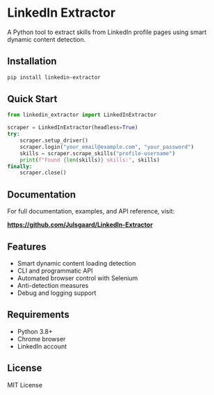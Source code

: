 # LinkedIn Extractor

A Python tool to extract skills from LinkedIn profile pages using smart dynamic content detection.

## Installation

```bash
pip install linkedin-extractor
```

## Quick Start

```python
from linkedin_extractor import LinkedInExtractor

scraper = LinkedInExtractor(headless=True)
try:
    scraper.setup_driver()
    scraper.login("your_email@example.com", "your_password")
    skills = scraper.scrape_skills("profile-username")
    print(f"Found {len(skills)} skills:", skills)
finally:
    scraper.close()
```

## Documentation

For full documentation, examples, and API reference, visit:

**https://github.com/Julsgaard/LinkedIn-Extractor**

## Features

- Smart dynamic content loading detection
- CLI and programmatic API
- Automated browser control with Selenium
- Anti-detection measures
- Debug and logging support

## Requirements

- Python 3.8+
- Chrome browser
- LinkedIn account

## License

MIT License

